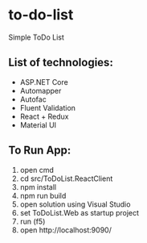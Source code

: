 # to-do-list
Simple ToDo List

## List of technologies:
 - ASP.NET Core
 - Automapper
 - Autofac
 - Fluent Validation
 - React + Redux
 - Material UI
 
## To Run App:
 1) open cmd
 2) cd src/ToDoList.ReactClient
 3) npm install
 4) npm run build
 4) open solution using Visual Studio
 5) set ToDoList.Web as startup project
 7) run (f5)
 6) open http://localhost:9090/
